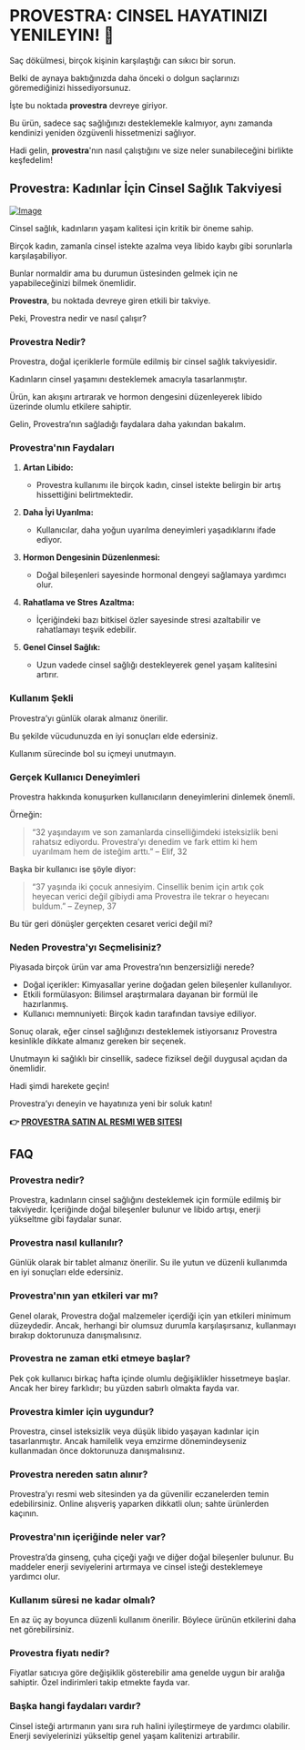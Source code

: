 # PROVESTRA: CINSEL HAYATINIZI YENILEYIN! 💖

Saç dökülmesi, birçok kişinin karşılaştığı can sıkıcı bir sorun. 

Belki de aynaya baktığınızda daha önceki o dolgun saçlarınızı göremediğinizi hissediyorsunuz. 

İşte bu noktada **provestra** devreye giriyor. 

Bu ürün, sadece saç sağlığınızı desteklemekle kalmıyor, aynı zamanda kendinizi yeniden özgüvenli hissetmenizi sağlıyor. 

Hadi gelin, **provestra**'nın nasıl çalıştığını ve size neler sunabileceğini birlikte keşfedelim!

## Provestra: Kadınlar İçin Cinsel Sağlık Takviyesi

[![Image](https://www2.sellhealth.com/42/provestra_b_23_4.jpg)](https://gchaffi.com/2BPJZCae)

Cinsel sağlık, kadınların yaşam kalitesi için kritik bir öneme sahip. 

Birçok kadın, zamanla cinsel istekte azalma veya libido kaybı gibi sorunlarla karşılaşabiliyor. 

Bunlar normaldir ama bu durumun üstesinden gelmek için ne yapabileceğinizi bilmek önemlidir.

**Provestra**, bu noktada devreye giren etkili bir takviye. 

Peki, Provestra nedir ve nasıl çalışır?

### Provestra Nedir?

Provestra, doğal içeriklerle formüle edilmiş bir cinsel sağlık takviyesidir. 

Kadınların cinsel yaşamını desteklemek amacıyla tasarlanmıştır.

Ürün, kan akışını artırarak ve hormon dengesini düzenleyerek libido üzerinde olumlu etkilere sahiptir.

Gelin, Provestra’nın sağladığı faydalara daha yakından bakalım.

### Provestra'nın Faydaları

1. **Artan Libido:** 
   - Provestra kullanımı ile birçok kadın, cinsel istekte belirgin bir artış hissettiğini belirtmektedir.
   
2. **Daha İyi Uyarılma:** 
   - Kullanıcılar, daha yoğun uyarılma deneyimleri yaşadıklarını ifade ediyor.
   
3. **Hormon Dengesinin Düzenlenmesi:** 
   - Doğal bileşenleri sayesinde hormonal dengeyi sağlamaya yardımcı olur.
   
4. **Rahatlama ve Stres Azaltma:** 
   - İçeriğindeki bazı bitkisel özler sayesinde stresi azaltabilir ve rahatlamayı teşvik edebilir.
   
5. **Genel Cinsel Sağlık:** 
   - Uzun vadede cinsel sağlığı destekleyerek genel yaşam kalitesini artırır.

### Kullanım Şekli

Provestra’yı günlük olarak almanız önerilir. 

Bu şekilde vücudunuzda en iyi sonuçları elde edersiniz.

Kullanım sürecinde bol su içmeyi unutmayın.

### Gerçek Kullanıcı Deneyimleri

Provestra hakkında konuşurken kullanıcıların deneyimlerini dinlemek önemli.

Örneğin:

> “32 yaşındayım ve son zamanlarda cinselliğimdeki isteksizlik beni rahatsız ediyordu. Provestra’yı denedim ve fark ettim ki hem uyarılmam hem de isteğim arttı.” – Elif, 32

Başka bir kullanıcı ise şöyle diyor:

> “37 yaşında iki çocuk annesiyim. Cinsellik benim için artık çok heyecan verici değil gibiydi ama Provestra ile tekrar o heyecanı buldum.” – Zeynep, 37

Bu tür geri dönüşler gerçekten cesaret verici değil mi?

### Neden Provestra'yı Seçmelisiniz?

Piyasada birçok ürün var ama Provestra’nın benzersizliği nerede? 

- Doğal içerikler: Kimyasallar yerine doğadan gelen bileşenler kullanılıyor.
- Etkili formülasyon: Bilimsel araştırmalara dayanan bir formül ile hazırlanmış.
- Kullanıcı memnuniyeti: Birçok kadın tarafından tavsiye ediliyor.

Sonuç olarak, eğer cinsel sağlığınızı desteklemek istiyorsanız Provestra kesinlikle dikkate almanız gereken bir seçenek.

Unutmayın ki sağlıklı bir cinsellik, sadece fiziksel değil duygusal açıdan da önemlidir.

Hadi şimdi harekete geçin!

Provestra’yı deneyin ve hayatınıza yeni bir soluk katın!



**👉 [PROVESTRA SATIN AL RESMI WEB SITESI](https://gchaffi.com/2BPJZCae)**

## FAQ

### Provestra nedir?  
Provestra, kadınların cinsel sağlığını desteklemek için formüle edilmiş bir takviyedir. İçeriğinde doğal bileşenler bulunur ve libido artışı, enerji yükseltme gibi faydalar sunar.

### Provestra nasıl kullanılır?  
Günlük olarak bir tablet almanız önerilir. Su ile yutun ve düzenli kullanımda en iyi sonuçları elde edersiniz. 

### Provestra'nın yan etkileri var mı?  
Genel olarak, Provestra doğal malzemeler içerdiği için yan etkileri minimum düzeydedir. Ancak, herhangi bir olumsuz durumla karşılaşırsanız, kullanmayı bırakıp doktorunuza danışmalısınız.

### Provestra ne zaman etki etmeye başlar?  
Pek çok kullanıcı birkaç hafta içinde olumlu değişiklikler hissetmeye başlar. Ancak her birey farklıdır; bu yüzden sabırlı olmakta fayda var.

### Provestra kimler için uygundur?  
Provestra, cinsel isteksizlik veya düşük libido yaşayan kadınlar için tasarlanmıştır. Ancak hamilelik veya emzirme dönemindeyseniz kullanmadan önce doktorunuza danışmalısınız.

### Provestra nereden satın alınır?  
Provestra’yı resmi web sitesinden ya da güvenilir eczanelerden temin edebilirsiniz. Online alışveriş yaparken dikkatli olun; sahte ürünlerden kaçının.

### Provestra'nın içeriğinde neler var?  
Provestra’da ginseng, çuha çiçeği yağı ve diğer doğal bileşenler bulunur. Bu maddeler enerji seviyelerini artırmaya ve cinsel isteği desteklemeye yardımcı olur.

### Kullanım süresi ne kadar olmalı?  
En az üç ay boyunca düzenli kullanım önerilir. Böylece ürünün etkilerini daha net görebilirsiniz.

### Provestra fiyatı nedir?  
Fiyatlar satıcıya göre değişiklik gösterebilir ama genelde uygun bir aralığa sahiptir. Özel indirimleri takip etmekte fayda var.

### Başka hangi faydaları vardır?  
Cinsel isteği artırmanın yanı sıra ruh halini iyileştirmeye de yardımcı olabilir. Enerji seviyelerinizi yükseltip genel yaşam kalitenizi artırabilir.